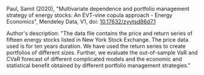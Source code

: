 Paul, Samit (2020), 
"Multivariate dependence and portfolio management strategy of energy stocks: An EVT-vine copula approach - Energy Economics", 
Mendeley Data, V1, doi: [10.17632/zyytsd86d7.1](https://doi.org/10.17632/zyytsd86d7.1)

Author's description: "The data file contains the price and return series of fifteen energy stocks listed in New York Stock Exchange. The price data used is for ten years duration. We have used the return series to create portfolios of different sizes. Further, we evaluate the out-of-sample VaR and CVaR forecast of different complicated models and the economic and statistical benefit obtained by different portfolio management strategies."
